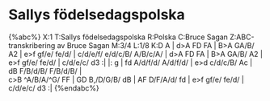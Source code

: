 # Sallys födelsedagspolska

{%abc%}
X:1
T:Sallys födelsedagspolska
R:Polska
C:Bruce Sagan
Z:ABC-transkribering av Bruce Sagan
M:3/4
L:1/8
K:D
A | d>A FD FA | B>A GA/B/ A2 | e>f gf/e/ fe/d/ | c/d/e/f/ e/d/c/B/ A/B/c/A/ |
d>A FD FA | B>A GA/B/ A2 | e>f gf/e/ fe/d/ | c/d/e/c/ d3 :|
|: g | fd A/d/f/d/ A/d/f/d/ | e>d c/d/c/B/ Ac | dB F/B/d/B/ F/B/d/B/ |\
 c>B ^A/B/A/^G/ FF |
GD B,/D/G/B/ dB | AF D/F/A/d/ fd | e>f gf/e/ fe/d/ | c/d/e/c/ d3 :|
{%endabc%}
